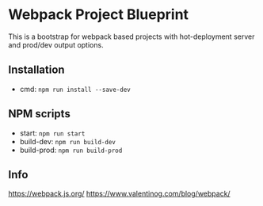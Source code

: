 # Webpack Project Blueprint
This is a bootstrap for webpack based projects with hot-deployment server and prod/dev output options.

## Installation
- cmd: `npm run install --save-dev`

## NPM scripts
- start: `npm run start`
- build-dev: `npm run build-dev`
- build-prod: `npm run build-prod`

## Info
https://webpack.js.org/
https://www.valentinog.com/blog/webpack/